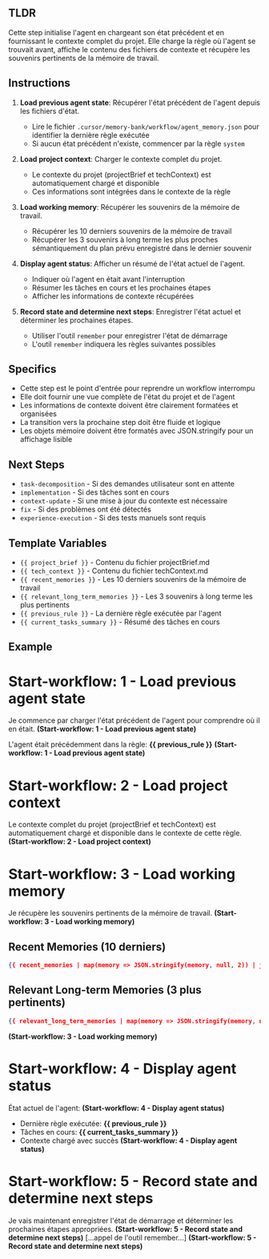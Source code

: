 ## TLDR
Cette step initialise l'agent en chargeant son état précédent et en fournissant le contexte complet du projet. Elle charge la règle où l'agent se trouvait avant, affiche le contenu des fichiers de contexte et récupère les souvenirs pertinents de la mémoire de travail.

## Instructions

1. **Load previous agent state**: Récupérer l'état précédent de l'agent depuis les fichiers d'état.
   - Lire le fichier `.cursor/memory-bank/workflow/agent_memory.json` pour identifier la dernière règle exécutée
   - Si aucun état précédent n'existe, commencer par la règle `system`

2. **Load project context**: Charger le contexte complet du projet.
   - Le contexte du projet (projectBrief et techContext) est automatiquement chargé et disponible
   - Ces informations sont intégrées dans le contexte de la règle

3. **Load working memory**: Récupérer les souvenirs de la mémoire de travail.
   - Récupérer les 10 derniers souvenirs de la mémoire de travail
   - Récupérer les 3 souvenirs à long terme les plus proches sémantiquement du plan prévu enregistré dans le dernier souvenir

4. **Display agent status**: Afficher un résumé de l'état actuel de l'agent.
   - Indiquer où l'agent en était avant l'interruption
   - Résumer les tâches en cours et les prochaines étapes
   - Afficher les informations de contexte récupérées

5. **Record state and determine next steps**: Enregistrer l'état actuel et déterminer les prochaines étapes.
   - Utiliser l'outil `remember` pour enregistrer l'état de démarrage
   - L'outil `remember` indiquera les règles suivantes possibles

## Specifics
- Cette step est le point d'entrée pour reprendre un workflow interrompu
- Elle doit fournir une vue complète de l'état du projet et de l'agent
- Les informations de contexte doivent être clairement formatées et organisées
- La transition vers la prochaine step doit être fluide et logique
- Les objets mémoire doivent être formatés avec JSON.stringify pour un affichage lisible

## Next Steps
- `task-decomposition` - Si des demandes utilisateur sont en attente
- `implementation` - Si des tâches sont en cours
- `context-update` - Si une mise à jour du contexte est nécessaire
- `fix` - Si des problèmes ont été détectés
- `experience-execution` - Si des tests manuels sont requis

## Template Variables
- `{{ project_brief }}` - Contenu du fichier projectBrief.md
- `{{ tech_context }}` - Contenu du fichier techContext.md  
- `{{ recent_memories }}` - Les 10 derniers souvenirs de la mémoire de travail
- `{{ relevant_long_term_memories }}` - Les 3 souvenirs à long terme les plus pertinents
- `{{ previous_rule }}` - La dernière règle exécutée par l'agent
- `{{ current_tasks_summary }}` - Résumé des tâches en cours

## Example

# Start-workflow: 1 - Load previous agent state
Je commence par charger l'état précédent de l'agent pour comprendre où il en était. **(Start-workflow: 1 - Load previous agent state)**

L'agent était précédemment dans la règle: **{{ previous_rule }}** **(Start-workflow: 1 - Load previous agent state)**

# Start-workflow: 2 - Load project context  
Le contexte complet du projet (projectBrief et techContext) est automatiquement chargé et disponible dans le contexte de cette règle. **(Start-workflow: 2 - Load project context)**

# Start-workflow: 3 - Load working memory
Je récupère les souvenirs pertinents de la mémoire de travail. **(Start-workflow: 3 - Load working memory)**

## Recent Memories (10 derniers)
```json
{{ recent_memories | map(memory => JSON.stringify(memory, null, 2)) | join('\n\n') }}
```

## Relevant Long-term Memories (3 plus pertinents)
```json
{{ relevant_long_term_memories | map(memory => JSON.stringify(memory, null, 2)) | join('\n\n') }}
```
**(Start-workflow: 3 - Load working memory)**

# Start-workflow: 4 - Display agent status
État actuel de l'agent: **(Start-workflow: 4 - Display agent status)**
- Dernière règle exécutée: **{{ previous_rule }}**
- Tâches en cours: **{{ current_tasks_summary }}**
- Contexte chargé avec succès
**(Start-workflow: 4 - Display agent status)**

# Start-workflow: 5 - Record state and determine next steps
Je vais maintenant enregistrer l'état de démarrage et déterminer les prochaines étapes appropriées. **(Start-workflow: 5 - Record state and determine next steps)**
[...appel de l'outil remember...]
**(Start-workflow: 5 - Record state and determine next steps)** 